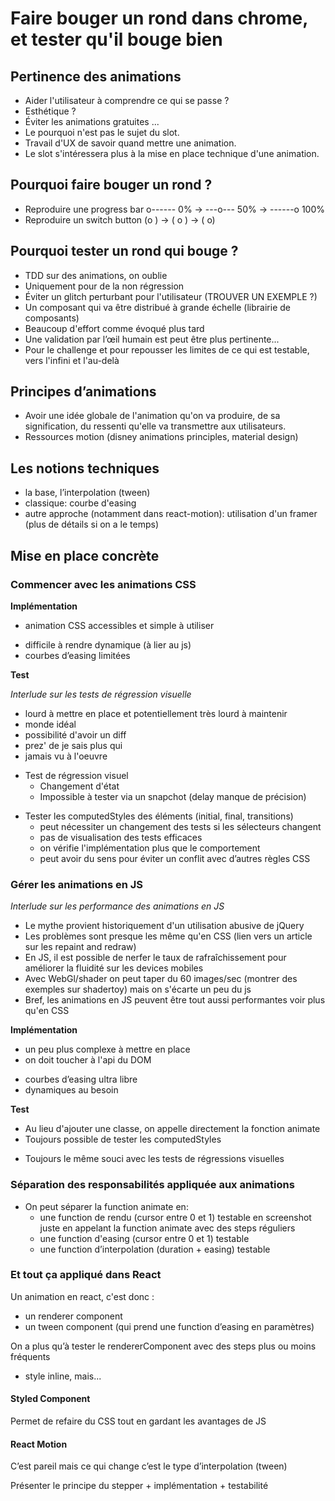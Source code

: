 Faire bouger un rond dans chrome, et tester qu'il bouge bien
============================================================

Pertinence des animations
-------------------------
+ Aider l'utilisateur à comprendre ce qui se passe ?
+ Esthétique ?
+ Éviter les animations gratuites ...
+ Le pourquoi n'est pas le sujet du slot.
+ Travail d'UX de savoir quand mettre une animation.
+ Le slot s'intéressera plus à la mise en place technique d'une animation.

Pourquoi faire bouger un rond ?
-------------------------------
+ Reproduire une progress bar o------ 0% -> ---o--- 50% -> ------o 100%
+ Reproduire un switch button (o  ) -> ( o ) -> (  o)

Pourquoi tester un rond qui bouge ?
----------------------------------
+ TDD sur des animations, on oublie
+ Uniquement pour de la non régression
+ Éviter un glitch perturbant pour l'utilisateur (TROUVER UN EXEMPLE ?)
+ Un composant qui va être distribué à grande échelle (librairie de composants)
+ Beaucoup d'effort comme évoqué plus tard
+ Une validation par l’œil humain est peut être plus pertinente...
+ Pour le challenge et pour repousser les limites de ce qui est testable, vers l'infini et l'au-delà

Principes d’animations
----------------------
+ Avoir une idée globale de l'animation qu'on va produire, de sa signification, du ressenti qu'elle va transmettre aux utilisateurs.
+ Ressources motion (disney animations principles, material design)

Les notions techniques
----------------------
+ la base, l’interpolation (tween)
+ classique: courbe d'easing
+ autre approche (notamment dans react-motion): utilisation d'un framer (plus de détails si on a le temps)

Mise en place concrète
----------------------

### Commencer avec les animations CSS

**Implémentation**

+ animation CSS accessibles et simple à utiliser
- difficile à rendre dynamique (à lier au js)
- courbes d’easing limitées

**Test**

*Interlude sur les tests de régression visuelle*
+ lourd à mettre en place et potentiellement très lourd à maintenir
+ monde idéal
+ possibilité d'avoir un diff
+ prez' de je sais plus qui
+ jamais vu à l'oeuvre

- Test de régression visuel
	+ Changement d'état
	- Impossible à tester via un snapchot (delay manque de précision)

+ Tester les computedStyles des éléments (initial, final, transitions)
	- peut nécessiter un changement des tests si les sélecteurs changent
	- pas de visualisation des tests efficaces
	- on vérifie l'implémentation plus que le comportement
	+ peut avoir du sens pour éviter un conflit avec d’autres règles CSS

### Gérer les animations en JS

*Interlude sur les performance des animations en JS*
+ Le mythe provient historiquement d'un utilisation abusive de jQuery
+ Les problèmes sont presque les même qu'en CSS (lien vers un article sur les repaint and redraw)
+ En JS, il est possible de nerfer le taux de rafraîchissement pour améliorer la fluidité sur les devices mobiles
+ Avec WebGl/shader on peut taper du 60 images/sec (montrer des exemples sur shadertoy) mais on s'écarte un peu du js
+ Bref, les animations en JS peuvent être tout aussi performantes voir plus qu'en CSS

**Implémentation**

- un peu plus complexe à mettre en place
- on doit toucher à l'api du DOM
+ courbes d’easing ultra libre
+ dynamiques au besoin

**Test**

+ Au lieu d'ajouter une classe, on appelle directement la fonction animate
+ Toujours possible de tester les computedStyles
- Toujours le même souci avec les tests de régressions visuelles

### Séparation des responsabilités appliquée aux animations

+ On peut séparer la function animate en:
	+ une function de rendu (cursor entre 0 et 1) testable en screenshot juste en appelant la function animate avec des steps réguliers
	+ une function d'easing (cursor entre 0 et 1) testable
	+ une function d’interpolation (duration + easing) testable

### Et tout ça appliqué dans React

Un animation en react, c'est donc :
+ un renderer component
+ un tween component (qui prend une function d’easing en paramètres)

On a plus qu’à tester le rendererComponent avec des steps plus ou moins fréquents

- style inline, mais...

#### Styled Component

Permet de refaire du CSS tout en gardant les avantages de JS

#### React Motion

C’est pareil mais ce qui change c’est le type d’interpolation (tween)

Présenter le principe du stepper + implémentation + testabilité

